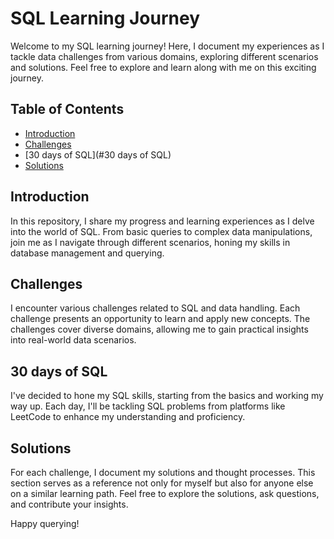 # SQL Learning Journey

Welcome to my SQL learning journey! Here, I document my experiences as I tackle data challenges from various domains, exploring different scenarios and solutions. Feel free to explore and learn along with me on this exciting journey.

## Table of Contents

- [Introduction](#introduction)
- [Challenges](#challenges)
- [30 days of SQL](#30 days of SQL)
- [Solutions](#solutions)

## Introduction

In this repository, I share my progress and learning experiences as I delve into the world of SQL. From basic queries to complex data manipulations, join me as I navigate through different scenarios, honing my skills in database management and querying.

## Challenges

I encounter various challenges related to SQL and data handling. Each challenge presents an opportunity to learn and apply new concepts. The challenges cover diverse domains, allowing me to gain practical insights into real-world data scenarios.

## 30 days of SQL

I've decided to hone my SQL skills, starting from the basics and working my way up. Each day, I'll be tackling SQL problems from platforms like LeetCode to enhance my understanding and proficiency.

## Solutions

For each challenge, I document my solutions and thought processes. This section serves as a reference not only for myself but also for anyone else on a similar learning path. Feel free to explore the solutions, ask questions, and contribute your insights.

Happy querying!



